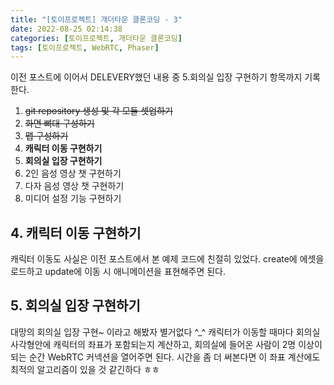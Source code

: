 ```yaml
---
title: "[토이프로젝트] 개더타운 클론코딩 - 3"
date: 2022-08-25 02:14:38
categories: [토이프로젝트, 개더타운 클론코딩]
tags: [토이프로젝트, WebRTC, Phaser]
---
```


이전 포스트에 이어서 DELEVERY했던 내용 중 5.회의실 입장 구현하기 항목까지 기록한다.

1. ~~git repository 생성 및 각 모듈 셋업하기~~
2. ~~화면 뼈대 구성하기~~
3. ~~맵 구성하기~~
4. **캐릭터 이동 구현하기**
5. **회의실 입장 구현하기**
6. 2인 음성 영상 챗 구현하기
7. 다자 음성 영상 챗 구현하기
8. 미디어 설정 기능 구현하기

## 4. 캐릭터 이동 구현하기

캐릭터 이동도 사실은 이전 포스트에서 본 예제 코드에 친절히 있었다. create에 에셋을 로드하고 update에 이동 시 애니메이션을 표현해주면 된다.

## 5. 회의실 입장 구현하기

대망의 회의실 입장 구현~ 이라고 해봤자 별거없다 ^\_^
캐릭터가 이동할 때마다 회의실 사각형안에 캐릭터의 좌표가 포함되는지 계산하고, 회의실에 들어온 사람이 2명 이상이 되는 순간 WebRTC 커넥션을 열어주면 된다. 시간을 좀 더 써본다면 이 좌표 계산에도 최적의 알고리즘이 있을 것 같긴하다 ㅎㅎ
